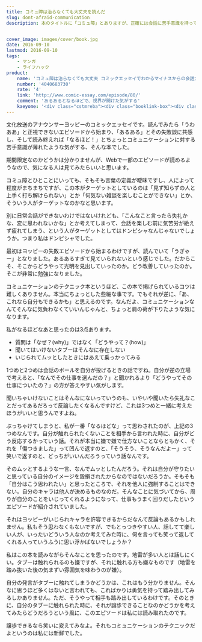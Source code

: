 ```yaml
---
title: コミュ障は治らなくても大丈夫を読んだ
slug: dont-afraid-communication
description: 本のタイトルに「コミュ障」とありますが、正確には会話に苦手意識を持っている人を対象にした、会話のコツを伝えるコミックエッセイです。文化放送アナウンサーがコミュ障なんて嘘だと思って読んだのですが、ためになったという意味で面白かったです。


cover_image: images/cover/book.jpg
date: 2016-09-10
lastmod: 2016-09-10
tags: 
    - マンガ
    - ライフハック
product:
    name: 'コミュ障は治らなくても大丈夫 コミックエッセイでわかるマイナスからの会話力'
    number: '4040683730'
    rate: '4'
    link: 'http://www.comic-essay.com/episode/80/'
    comment: 'あるあるとなるほどで、視界が開けた気がする'
    kaeyome: '<div class="cstmreba"><div class="booklink-box"><div class="booklink-image"><a href="http://www.amazon.co.jp/exec/obidos/asin/4040683730/illusionspace-22/" target="_blank" ><img src="http://ecx.images-amazon.com/images/I/61k7qOVo7NL._SL160_.jpg" style="border: none;" /></a></div><div class="booklink-info"><div class="booklink-name"><a href="http://www.amazon.co.jp/exec/obidos/asin/4040683730/illusionspace-22/" target="_blank" >コミュ障は治らなくても大丈夫 コミックエッセイでわかるマイナスからの会話力 (メディアファクトリーのコミックエッセイ)</a><div class="booklink-powered-date">posted with <a href="http://yomereba.com" rel="nofollow" target="_blank">ヨメレバ</a></div></div><div class="booklink-detail">水谷緑,吉田 尚記 KADOKAWA 2016-06-23    </div><div class="booklink-link2"><div class="shoplinkamazon"><a href="http://www.amazon.co.jp/exec/obidos/asin/4040683730/illusionspace-22/" target="_blank" >Amazon</a></div><div class="shoplinkkindle"><a href="http://www.amazon.co.jp/exec/obidos/ASIN/B01H4JRDNQ/illusionspace-22/" target="_blank" >Kindle</a></div>                              	  <div class="shoplinkkino"><a href="http://ck.jp.ap.valuecommerce.com/servlet/referral?sid=3085416&pid=882196163&vc_url=http%3A%2F%2Fwww.kinokuniya.co.jp%2Ff%2Fdsg-01-9784040683737" target="_blank" >紀伊國屋書店<img src="http://ad.jp.ap.valuecommerce.com/servlet/gifbanner?sid=3085416&pid=882196163" height="1" width="1" border="0"></a></div>	  	  	</div></div><div class="booklink-footer"></div></div></div>'
---
```


文化放送のアナウンサーヨッピーのコミックエッセイです。読んでみたら「うわああ」と正視できないエピソードから始まり、「あるある」とその失敗談に共感し、そして読み終えれば「なるほど！」とちょっとコミュニケーションに対する苦手意識が薄れたような気がする、そんな本でした。

期間限定なのかどうかは分かりませんが、Webで一部のエピソードが読めるようなので、気になる人は見てみたらいいと思います。

コミュ障とひとことにいっても、そもそも言葉の定義が曖昧ですし、人によって程度がまちまちですが、この本がターゲットとしているのは「見ず知らずの人と上手く打ち解けられない」とか「何気ない雑談を楽しむことができない」とか、そういう人がターゲットなのかなと思います。

別に日常会話ができないわけではないけれども、「こんなこと言ったら失礼かな、変に思われないかな」とか考えてしまって、会話を楽しむ前に気苦労が絶えず疲れてしまう、という人がターゲットとしてはドンピシャなんじゃないでしょうか。つまり私はドンピシャでした。

最初はヨッピーの失敗エピソードから始まるわけですが、読んでいて「うぎゃー」となりました。あるあるすぎて見ていられないという感じでした。だからこそ、そこからどうやって光明を見出していったのか。どう改善していったのか。そこが非常に勉強になりました。

コミュニケーションのテクニック本というほど、この本で掲げられているコツは難しくありません。本当にちょっとした些細な事です。でもそれが逆に、「あ、これなら自分もできるかも」と思えるのです。なんだよ、コミュニケーションなんてそんなに気負わなくていいんじゃんと、ちょっと肩の荷が下りたような気になります。

私がなるほどなあと思ったのは3点あります。

<ul>
<li>質問は「なぜ？(why)」ではなく「どうやって？(how)」</li>
<li>聞いてはいけないタブーはそんなに存在しない</li>
<li>いじられてムッとしたときにはあえて乗っかってみる</li>
</ul>
1つめと2つめは会話のボールを自分が投げるときの話ですね。自分が逆の立場で考えると、「なんでその仕事を選んだの？」と聞かれるより「どうやってその仕事についたの？」の方が答えやすい気がします。

聞いちゃいけないことはそんなにないっていうのも、いやいや聞いたら失礼なことだってあるだろって反論したくなるんですけど、これは3つめと一緒に考えたほうがいいと思うんですよね。

ぶっちゃけてしまうと、私が一番「なるほどな」って思わされたのが、上記の3つめなんです。自分が触れられたくないことを相手から言われた時に、自分がどう反応するかっていう話。それが本当に嫌で嫌で仕方ないことならともかく、それを「傷つきました」って凹んで返すのと、「そうそう、そうなんだよー」って笑いで返すのと、どっちがいいんだろうっていう話なんです。

そのムッとするような一言、なんでムッとしたんだろう。それは自分が守りたいと思っている自分のイメージを毀損されたからなのではないだろうか。そもそも「自分はこう思われたい」と思ったところで、それを他人に強制することはできない。自分のキャラは他人が決めるものなのだ。そんなことに気づいてから、周りが自分のことをいじってくれるようになって、仕事もうまく回りだしたというエピソードが紹介されていました。

それはヨッピーがいじられキャラを許容できるからだなんて反論もあるかもしれません。私もそう思わなくもないですが、でもとっつきやすい人、話してて楽しい人が、いったいどういう人なのか考えてみた時に、何を言っても笑って返してくれる人っていうふうに思い浮かばないでしょうか？

私はこの本を読みながらそんなことを思ったのです。地雷が多い人とは話しにくい。タブーは触れられるのも嫌ですが、それに触れる方も嫌なものです（地雷を踏み抜いた後の気まずい雰囲気を味わうのが嫌）。

自分の発言がタブーに触れてしまうかどうかは、これはもう分かりません。そんなに思うほど多くはないと言われても、こればかりは勇気を持って踏み出してみるしかありません。ただ、そうやって相手も踏み出しているわけです。そのときに、自分のタブーに触れられた時に、それが譲歩できることなのかどうかを考えてみたらどうだろうという風に、このエピソードは私には読み取れたのです。

譲歩できるなら笑いに変えてみなよ。それもコミュニケーションのテクニックだよというのは私には新鮮でした。


  